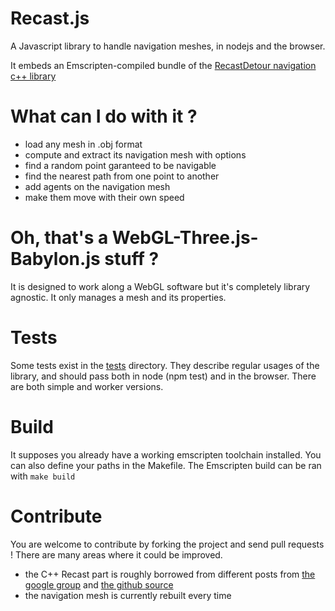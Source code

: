 Recast.js
=========

A Javascript library to handle navigation meshes, in nodejs and the browser.

It embeds an Emscripten-compiled bundle of the [RecastDetour navigation c++ library](https://github.com/memononen/recastnavigation)

What can I do with it ?
=========

* load any mesh in .obj format
* compute and extract its navigation mesh with options
* find a random point garanteed to be navigable
* find the nearest path from one point to another
* add agents on the navigation mesh
* make them move with their own speed

Oh, that's a WebGL-Three.js-Babylon.js stuff ?
=========

It is designed to work along a WebGL software but it's completely library agnostic.
It only manages a mesh and its properties.

Tests
=========

Some tests exist in the [tests](https://github.com/vincent/recast.js/tests) directory.
They describe regular usages of the library, and should pass both in node (npm test) and in the browser.
There are both simple and worker versions. 

Build
=========

It supposes you already have a working emscripten toolchain installed. You can also define your paths in the Makefile.
The Emscripten build can be ran with
`make build`

Contribute
=========

You are welcome to contribute by forking the project and send pull requests !
There are many areas where it could be improved.

* the C++ Recast part is roughly borrowed from different posts from [the google group](https://groups.google.com/forum/#!forum/recastnavigation) and [the github source](https://github.com/memononen/recastnavigation)
* the navigation mesh is currently rebuilt every time
